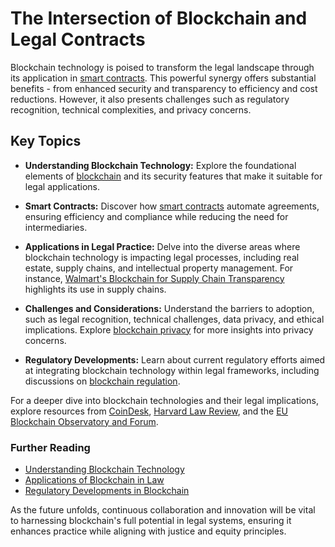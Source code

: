 # The Intersection of Blockchain and Legal Contracts

Blockchain technology is poised to transform the legal landscape through its application in [smart contracts](https://en.wikipedia.org/wiki/Smart_contract). This powerful synergy offers substantial benefits - from enhanced security and transparency to efficiency and cost reductions. However, it also presents challenges such as regulatory recognition, technical complexities, and privacy concerns.

## Key Topics

- **Understanding Blockchain Technology:** Explore the foundational elements of [blockchain](https://www.license-token.com/wiki/what-is-blockchain) and its security features that make it suitable for legal applications.
  
- **Smart Contracts:** Discover how [smart contracts](https://www.license-token.com/wiki/smart-contracts-on-blockchain) automate agreements, ensuring efficiency and compliance while reducing the need for intermediaries.

- **Applications in Legal Practice:** Delve into the diverse areas where blockchain technology is impacting legal processes, including real estate, supply chains, and intellectual property management. For instance, [Walmart's Blockchain for Supply Chain Transparency](https://www.license-token.com/wiki/walmart-s-blockchain-for-supply-chain-transparency) highlights its use in supply chains.

- **Challenges and Considerations:** Understand the barriers to adoption, such as legal recognition, technical challenges, data privacy, and ethical implications. Explore [blockchain privacy](https://www.license-token.com/wiki/blockchain-privacy) for more insights into privacy concerns.

- **Regulatory Developments:** Learn about current regulatory efforts aimed at integrating blockchain technology within legal frameworks, including discussions on [blockchain regulation](https://www.license-token.com/wiki/blockchain-regulation).

For a deeper dive into blockchain technologies and their legal implications, explore resources from [CoinDesk](https://www.coindesk.com), [Harvard Law Review](https://harvardlawreview.org), and the [EU Blockchain Observatory and Forum](https://www.eublockchainforum.eu).

### Further Reading

- [Understanding Blockchain Technology](https://www.ibm.com/topics/what-is-blockchain)
- [Applications of Blockchain in Law](https://www.jstor.org/stable/3176670)
- [Regulatory Developments in Blockchain](https://www.weforum.org/agenda/2019/11/the-game-changing-potential-of-blockchain-in-the-public-sector/)

As the future unfolds, continuous collaboration and innovation will be vital to harnessing blockchain's full potential in legal systems, ensuring it enhances practice while aligning with justice and equity principles.